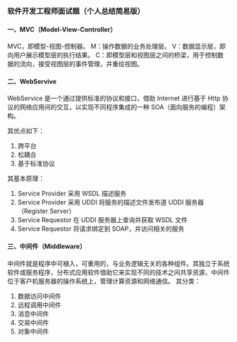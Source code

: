 ### 软件开发工程师面试题（个人总结简易版）

#### 一、MVC（Model-View-Controller）

MVC，即模型-视图-控制器。
M：操作数据的业务处理层。
V：数据显示层，即向用户展示模型层的执行结果。
C：即模型层和视图层之间的桥梁，用于控制数据的流向，接受视图层的事件管理，并重绘视图。

#### 二、WebServive

WebService 是一个通过提供标准的协议和接口，借助 Internet 进行基于 Http 协议的网络应用间的交互，以实现不同程序集成的一种 SOA（面向服务的编程）架构。

其优点如下：

1. 跨平台
2. 松耦合
3. 基于标准协议

其基本原理：

1. Service Provider 采用 WSDL 描述服务
2. Service Provider 采用 UDDI 将服务的描述文件发布道 UDDI 服务器（Register Server）
3. Service Requestor 在 UDDI 服务器上查询并获取 WSDL 文件
4. Service Requestor 将请求绑定到 SOAP，并访问相关的服务

#### 三、中间件（Middleware）

中间件就是程序中可植入，可重用的，与业务逻辑无关的各种组件。其独立于系统软件或服务程序，分布式应用软件借助它来实现不同的技术之间共享资源，中间件位于客户机服务器的操作系统上，管理计算资源和网络通信。
其分类：

1. 数据访问中间件
2. 远程调用中间件
3. 消息中间件
4. 交易中间件
5. 对象中间件

